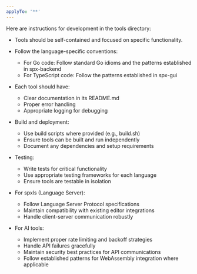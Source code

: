```yaml
---
applyTo: '**'
---
```


Here are instructions for development in the tools directory:

* Tools should be self-contained and focused on specific functionality.

* Follow the language-specific conventions:
  - For Go code: Follow standard Go idioms and the patterns established in spx-backend
  - For TypeScript code: Follow the patterns established in spx-gui

* Each tool should have:
  - Clear documentation in its README.md
  - Proper error handling
  - Appropriate logging for debugging

* Build and deployment:
  - Use build scripts where provided (e.g., build.sh)
  - Ensure tools can be built and run independently
  - Document any dependencies and setup requirements

* Testing:
  - Write tests for critical functionality
  - Use appropriate testing frameworks for each language
  - Ensure tools are testable in isolation

* For spxls (Language Server):
  - Follow Language Server Protocol specifications
  - Maintain compatibility with existing editor integrations
  - Handle client-server communication robustly

* For AI tools:
  - Implement proper rate limiting and backoff strategies
  - Handle API failures gracefully
  - Maintain security best practices for API communications
  - Follow established patterns for WebAssembly integration where applicable